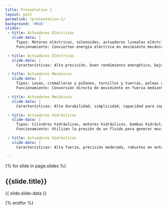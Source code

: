```yaml
---
title: Presentation 1
layout: post
permalink: /presentation-1/
background: '#0a5'
slides:
 - title: Actuadores Eléctricos 
   slide-data: |
     Tipos: Motores eléctricos, solenoides, actuadores lineales eléctricos, servomotores.<br>
     Funcionamiento: Convierten energía eléctrica en movimiento mecánico.

 - title: Actuadores Eléctricos 
   slide-data: |
     Características: Alta precisión, buen rendimiento energético, bajo mantenimiento.

 - title: Actuadores Mecánicos 
   slide-data: |
     Tipos: Levas, cremalleras y piñones, tornillos y tuercas, poleas y correas.<br>
     Funcionamiento: Conversión directa de movimiento en fuerza mediante elementos mecánicos.

 - title: Actuadores Mecánicos 
   slide-data: |
     Características: Alta durabilidad, simplicidad, capacidad para soportar cargas pesadas.

 - title: Actuadores Hidráulicos 
   slide-data: |
     Tipos: Cilindros hidráulicos, motores hidráulicos, bombas hidráulicas.<br>
     Funcionamiento: Utilizan la presión de un fluido para generar movimiento.

 - title: Actuadores Hidráulicos 
   slide-data: |
     Características: Alta fuerza, precisión moderada, robustez en entornos industriales.

---
```


{% for slide in page.slides %}
                    
<section data-background="{% if slide.background %}{{slide.background}}{% else %}{{page.background}}{% endif %}"><h1>{{slide.title}}</h1>{{ slide.slide-data }}</section>
                    
{% endfor %}
